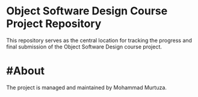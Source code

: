 <h1>Object Software Design Course Project Repository</h1>
This repository serves as the central location for tracking the progress and final submission of the Object Software Design course project.

<h1>#About</h1>
The project is managed and maintained by Mohammad Murtuza.
